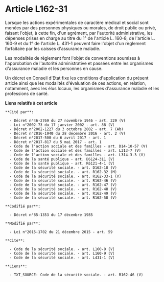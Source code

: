 # Article L162-31

Lorsque les actions expérimentales de caractère médical et social sont menées par des personnes physiques ou morales, de
droit public ou privé, faisant l'objet, à cette fin, d'un agrément, par l'autorité administrative, les dépenses prises en
charge au titre du 1° de l'article L. 160-8, de l'article L. 160-9 et du 1° de l'article L. 431-1 peuvent faire l'objet d'un
règlement forfaitaire par les caisses d'assurance maladie. 

Les modalités de règlement font l'objet de conventions soumises à l'approbation de l'autorité administrative et passées entre
les organismes d'assurance maladie et les personnes en cause. 

Un décret en Conseil d'Etat fixe les conditions d'application du présent article ainsi que les modalités d'évaluation de ces
actions, en relation, notamment, avec les élus locaux, les organismes d'assurance maladie et les professions de santé.

**Liens relatifs à cet article**

	**Cité par**:

	  - Décret n°46-2769 du 27 novembre 1946 - art. 229 (V)
	  - Loi n°2002-73 du 17 janvier 2002 - art. 88 (V)
	  - Décret n°2002-1227 du 3 octobre 2002 - art. 7 (Ab)
	  - Décret n°2016-1940 du 28 décembre 2016 - art. 2 (V)
	  - Décret n°2017-500 du 6 avril 2017 - art. 1
	  - Décret n°2017-817 du 5 mai 2017 - art. 1
	  - Code de l'action sociale et des familles - art. D14-10-57 (V)
	  - Code de l'action sociale et des familles - art. L313-7 (V)
	  - Code de l'action sociale et des familles - art. L314-3-3 (V)
	  - Code de la santé publique - art. D6124-311 (V)
	  - Code de la santé publique - art. R6121-4-1 (V)
	  - Code de la sécurité sociale. - art. D162-18 (V)
	  - Code de la sécurité sociale. - art. R162-32 (M)
	  - Code de la sécurité sociale. - art. R162-33-1 (V)
	  - Code de la sécurité sociale. - art. R162-46 (V)
	  - Code de la sécurité sociale. - art. R162-47 (V)
	  - Code de la sécurité sociale. - art. R162-48 (V)
	  - Code de la sécurité sociale. - art. R162-49 (V)
	  - Code de la sécurité sociale. - art. R162-50 (V)

	**Codifié par**:

	  - Décret n°85-1353 du 17 décembre 1985

	**Modifié par**:

	  - Loi n°2015-1702 du 21 décembre 2015 - art. 59

	**Cite**:

	  - Code de la sécurité sociale. - art. L160-8 (V)
	  - Code de la sécurité sociale. - art. L160-9 (V)
	  - Code de la sécurité sociale. - art. L431-1 (V)

	**Liens**:

	  - TXT_SOURCE: Code de la sécurité sociale. - art. R162-46 (V)
